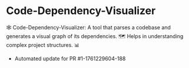 # Code-Dependency-Visualizer
🕸️ Code-Dependency-Visualizer: A tool that parses a codebase and generates a visual graph of its dependencies. 🗺️ Helps in understanding complex project structures. 📊


- Automated update for PR #1-1761229604-188